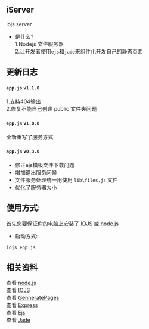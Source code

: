 ## iServer

iojs server  
- 是什么?  
1.Nodejs 文件服务器  
2.让开发者使用`ejs`和`jade`来组件化开发自己的静态页面   

## 更新日志  
#### `epp.js` `v1.1.0`
1.支持404输出  
2.修复不能自己创建 public 文件夹问题    

#### `epp.js` `v1.0.0`
全新重写了服务方式  


#### `app.js` `v0.3.0` 
* 修正ejs模板文件下载问题
* 增加退出服务问候  
* 文件服务处理统一用使用 `lib\files.js` 文件  
* 优化了服务器大小   
   


## 使用方式:  
首先您要保证你的电脑上安装了 [IOJS](https://iojs.org/en/index.html) 或 [node.js](https://nodejs.org/)  

- 启动方式:
```sh
iojs epp.js
```

## 相关资料  
查看 [node.js](https://nodejs.org/)  
查看 [IOJS](https://iojs.org/)  
查看 [GenneratePages](https://github.com/ektx/Node/tree/master/GenneratePages)  
查看 [Express](http://expressjs.com/)  
查看 [Ejs](http://ejs.co/)  
查看 [Jade](http://jade-lang.com/)  